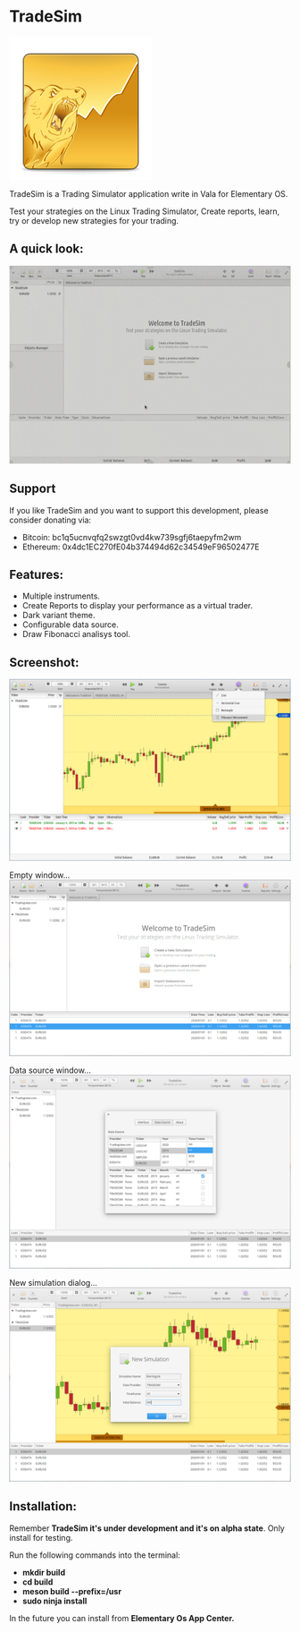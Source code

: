 # TradeSim

![GitHub Logo](/data/icons/128/com.github.horaciodrs.TradeSim.svg)

TradeSim is a Trading Simulator application write in Vala for Elementary OS.

Test your strategies on the Linux Trading Simulator, Create reports, learn, try or develop new strategies for your trading.

## A quick look:
![GitHub Logo](/data/screenshots/tradesim-video1.gif)

## Support
If you like TradeSim and you want to support this development, please consider donating via:
- Bitcoin: bc1q5ucnvqfq2swzgt0vd4kw739sgfj6taepyfm2wm
- Ethereum: 0x4dc1EC270fE04b374494d62c34549eF96502477E

## Features:
- Multiple instruments.
- Create Reports to display your performance as a virtual trader.
- Dark variant theme.
- Configurable data source.
- Draw Fibonacci analisys tool.

## Screenshot:
![GitHub Logo](/data/screenshots/Main.png)

Empty window...
![GitHub Logo](/data/screenshots/20200910-1.png)

Data source window...
![GitHub Logo](/data/screenshots/20200910-2.png)

New simulation dialog...
![GitHub Logo](/data/screenshots/20200910-3.png)

## Installation:
Remember **TradeSim it's under development and it's on alpha state**. Only install for testing.

Run the following commands into the terminal:

- **mkdir build**
- **cd build**
- **meson build --prefix=/usr**
- **sudo ninja install**

In the future you can install from **Elementary Os App Center.**
